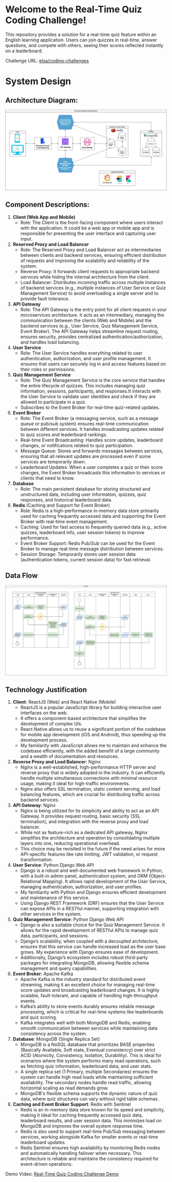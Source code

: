 # Welcome to the Real-Time Quiz Coding Challenge!

This repository provides a solution for a real-time quiz feature within an English learning application. Users can join quizzes in real-time, answer questions, and compete with others, seeing their scores reflected instantly on a leaderboard.

Challenge URL: [elsa/coding-challenges](https://github.com/elsa/coding-challenges)

# System Design
## Architecture Diagram:
![Architecture Diagram](diagrams/architecture.jpg)

## Component Descriptions:
1. **Client (Web App and Mobile)**
   - Role: The Client is the front-facing component where users interact with the application. It could be a web app or mobile app and is responsible for presenting the user interface and capturing user input.
2. **Reserved Proxy and Load Balancer**
   - Role: The Reserved Proxy and Load Balancer act as intermediaries between clients and backend services, ensuring efficient distribution of requests and improving the scalability and reliability of the system.
   - Reverse Proxy: It forwards client requests to appropriate backend services while hiding the internal architecture from the client.
   - Load Balancer: Distributes incoming traffic across multiple instances of backend services (e.g., multiple instances of User Service or Quiz Management Service) to avoid overloading a single server and to provide fault tolerance.
3. **API Gateway**
   - Role: The API Gateway is the entry point for all client requests in your microservices architecture. It acts as an intermediary, managing the communication between the clients (Web and Mobile) and the backend services (e.g., User Service, Quiz Management Service, Event Broker). The API Gateway helps streamline request routing, ensures security, provides centralized authentication/authorization, and handles load balancing.
4. **User Service**
   - Role: The User Service handles everything related to user authentication, authorization, and user profile management. It ensures that users can securely log in and access features based on their roles or permissions.
5. **Quiz Management Service**
   - Role: The Quiz Management Service is the core service that handles the entire lifecycle of quizzes. This includes managing quiz information, sessions, participants, and responses.It interacts with the User Service to validate user identities and check if they are allowed to participate in a quiz.
   - Subscribes to the Event Broker for real-time quiz-related updates.
6. **Event Broker**
   - Role: The Event Broker (a messaging service, such as a message queue or pub/sub system) ensures real-time communication between different services. It handles broadcasting updates related to quiz scores and leaderboard rankings.
   - Real-time Event Broadcasting: Handles score updates, leaderboard changes, or notifications related to quiz participation.
   - Message Queue: Stores and forwards messages between services, ensuring that all relevant updates are processed even if some services are temporarily down.
   - Leaderboard Updates: When a user completes a quiz or their score changes, the Event Broker broadcasts this information to services or clients that need to know.
7. **Database**
   - Role: The main persistent database for storing structured and unstructured data, including user information, quizzes, quiz responses, and historical leaderboard data.
8. **Redis** (Caching and Support for Event Broker)
   - Role: Redis is a high-performance in-memory data store primarily used for caching frequently accessed data and supporting the Event Broker with real-time event management.
   - Caching: Used for fast access to frequently queried data (e.g., active quizzes, leaderboard info, user session tokens) to improve performance.
   - Event Broker Support: Redis Pub/Sub can be used for the Event Broker to manage real-time message distribution between services.
   - Session Storage: Temporarily stores user session data (authentication tokens, current session data) for fast retrieval.

## Data Flow
![Architecture Diagram](diagrams/dataflow.jpg)

## Technology Justification
1. **Client**: ReactJS (Web) and React Native (Mobile)
   - ReactJS is a popular JavaScript library for building interactive user interfaces on the web.
   - It offers a component-based architecture that simplifies the development of complex UIs.
   - React Native allows us to reuse a significant portion of the codebase for mobile app development (iOS and Android), thus speeding up the development process.
   - My familiarity with JavaScript allows me to maintain and enhance the codebase efficiently, with the added benefit of a large community and a wealth of documentation and resources.
2. **Reverse Proxy and Load Balancer**: Nginx
   - Nginx is a well-established, high-performance HTTP server and reverse proxy that is widely adopted in the industry. It can efficiently handle multiple simultaneous connections with minimal resource usage, making it ideal for high-traffic environments.
   - Nginx also offers SSL termination, static content serving, and load balancing features, which are crucial for distributing traffic across backend services.
3. **API Gateway**: Nginx
   - Nginx is being utilized for its simplicity and ability to act as an API Gateway. It provides request routing, basic security (SSL termination), and integration with the reverse proxy and load balancer.
   - While not as feature-rich as a dedicated API gateway, Nginx simplifies the architecture and operation by consolidating multiple layers into one, reducing operational overhead.
   - This choice may be revisited in the future if the need arises for more API-specific features like rate limiting, JWT validation, or request transformation.
4. **User Service**: Python Django Web API
   - Django is a robust and well-documented web framework in Python, with a built-in admin panel, authentication system, and ORM (Object-Relational Mapping). It allows rapid development of the User Service, managing authentication, authorization, and user profiles.
   - My familiarity with Python and Django ensures efficient development and maintenance of this service.
   - Using Django REST Framework (DRF) ensures that the User Service can expose APIs in a RESTful manner, supporting integration with other services in the system.
5. **Quiz Management Service**: Python Django Web API
   - Django is also a suitable choice for the Quiz Management Service. It allows for the rapid development of RESTful APIs to manage quiz data, participants, and sessions.
   - Django’s scalability, when coupled with a decoupled architecture, ensures that this service can handle increased load as the user base grows. My experience with Django ensures ease of development.
   - Additionally, Django’s ecosystem includes robust third-party packages for integrating MongoDB, allowing flexible schema management and query capabilities.
6. **Event Broker**: Apache Kafka
   - Apache Kafka is the industry standard for distributed event streaming, making it an excellent choice for managing real-time score updates and broadcasting leaderboard changes. It is highly scalable, fault-tolerant, and capable of handling high-throughput events.
   - Kafka’s ability to store events durably ensures reliable message processing, which is critical for real-time systems like leaderboards and quiz scoring.
   - Kafka integrates well with both MongoDB and Redis, enabling smooth communication between services while maintaining data consistency across the system.
7. **Database**: MongoDB (Single Replica Set)
   - MongoDB is a NoSQL database that prioritizes BASE properties (Basically Available, Soft state, Eventual consistency) over strict ACID (Atomicity, Consistency, Isolation, Durability). This is ideal for scenarios where the system performs many read operations, such as fetching quiz information, leaderboard data, and user stats.
   - A single replica set (1 Primary, multiple Secondaries) ensures the system can handle high read loads while maintaining sufficient availability. The secondary nodes handle read traffic, allowing horizontal scaling as read demands grow.
   - MongoDB's flexible schema supports the dynamic nature of quiz data, where quiz structures can vary without rigid table schemas.
8. **Caching and Event Broker Support**: Redis with Sentinel
   - Redis is an in-memory data store known for its speed and simplicity, making it ideal for caching frequently accessed quiz data, leaderboard results, and user session data. This minimizes load on MongoDB and improves the overall system response time.
   - Redis is also used to support real-time Pub/Sub messaging between services, working alongside Kafka for smaller events or real-time leaderboard updates.
   - Redis Sentinel ensures high availability by monitoring Redis nodes and automatically handling failover when necessary. This architecture is reliable and maintains the consistency required for event-driven operations.

Demo Video: [Real-Time Quiz Coding Challenge Demo](https://drive.google.com/file/d/1cjY83Ad9lvlJrO3qOqqoz5o6minQjilr/view?usp=sharing)
